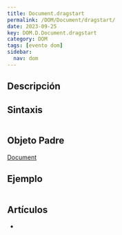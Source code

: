 ```yaml
---
title: Document.dragstart
permalink: /DOM/Document/dragstart/
date: 2023-09-25
key: DOM.D.Document.dragstart
category: DOM
tags: [evento dom]
sidebar:
  nav: dom
---
```


## Descripción


## Sintaxis


```javascript

```


## Objeto Padre


[Document](https://www.w3api.com/DOM/Document/)


## Ejemplo


```javascript

```


## Artículos

- 
